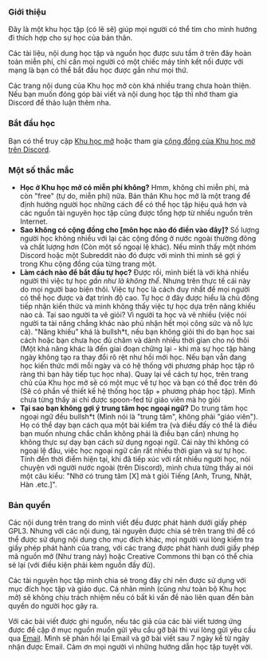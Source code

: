 ### Giới thiệu
Đây là một khu học tập (có lẽ sẽ) giúp mọi người có thể tìm cho mình hướng đi thích hợp cho sự học của bản thân. 

Các tài liệu, nội dung học tập và nguồn học được sưu tầm ở trên đây hoàn toàn miễn phí, chỉ cần mọi người có một chiếc máy tính kết nối được với mạng là bạn có thể bắt đầu học được gần như mọi thứ.

Các trang nội dung của Khu học mở còn khá nhiều trang chưa hoàn thiện. Nếu bạn muốn đóng góp bài viết và nội dung học tập thì nhớ tham gia Discord để thảo luận thêm nha.

### Bắt đầu học
Bạn có thể truy cập [Khu học mở](https://daihocmo.github.io/) hoặc tham gia [cộng đồng của Khu học mở trên Discord](https://discord.gg/ZyEn4TTyEM). 

### Một số thắc mắc
- **Học ở Khu học mở có miễn phí không?** Hmm, không chỉ miễn phí, mà còn "free" (tự do, miễn phí) nữa. Bản thân Khu học mở là một trang để định hướng người học những cách để có thể học tập hiệu quả hơn và các nguồn tài nguyên học tập cũng được tổng hợp từ nhiều nguồn trên Internet.
- **Sao không có cộng đồng cho [môn học nào đó điền vào đây]?** Số lượng người học không nhiều với lại các cộng đồng ở nước ngoài thường đông và chất lượng hơn (Còn một số ngoại lệ khác). Nếu mình thấy một nhóm Discord hoặc một Subreddit nào đó được với mình thì mình sẽ gợi ý trong Khu cộng đồng của từng trang một.
- **Làm cách nào để bắt đầu tự học?** Được rồi, mình biết là với khá nhiều người thì việc tự học *gần như là không thể*. Nhưng trên thực tế cái này do mọi người bao biện thôi. Việc tự học là cách duy nhất để mọi người có thể học được và đạt trình độ cao. Tự học ở đây được hiểu là chủ động tiếp nhận kiến thức và mình không thấy việc tự học dựa trên năng khiếu nào cả. Tại sao người ta vẽ giỏi? Vì người ta học và vẽ nhiều (việc nói người ta tài năng chẳng khác nào phủ nhận hết mọi công sức và nỗ lực cả). "Năng khiếu" khá là bullsh*t, nếu bạn không giỏi thì do bạn học sai cách hoặc bạn chưa học đủ chăm và dành nhiều thời gian cho nó thôi (Một khả năng khác là đến giai đoạn chững lại - khi mà sự học tập hàng ngày không tạo ra thay đổi rõ rệt như hồi mới học. Nếu bạn vẫn đang học kiến thức mới mỗi ngày và có hệ thống với phương pháp học tập rõ ràng thì bạn hãy tiếp tục học nha). Quay lại về cách tự học, trên trang chủ của Khu học mở sẽ có một mục về tự học và bạn có thể đọc trên đó (Sẽ có phần về thiết kế hệ thống học tập + phương pháp học tập). Mình chưa từng thấy ai chỉ được spoon-fed từ giáo viên mà họ giỏi  
- **Tại sao bạn không gợi ý trung tâm học ngoại ngữ?** Do trung tâm học ngoại ngữ đều bullsh*t (Mình nói là "trung tâm", không phải "giáo viên"). Họ có thể dạy bạn cách qua một bài kiểm tra (và điều đấy có thể là điều bạn muốn nhưng chắc chắn không phải là điều bạn cần) nhưng họ không thực sự dạy bạn cách sử dụng ngoại ngữ. Cái này thì không có ngoại lệ đâu, việc học ngoại ngữ cần rất nhiều thời gian và sự tự học. Tính đến thời điểm hiện tại, khi đã tiếp xúc với rất nhiều người học, nói chuyện với người nước ngoài (trên Discord), mình chưa từng thấy ai nói một câu kiểu: "Nhờ có trung tâm [X] mà t giỏi Tiếng [Anh, Trung, Nhật, Hàn .etc.]".

### Bản quyền
Các nội dung trên trang do mình viết đều được phát hành dưới giấy phép GPL3. Nhưng với các nội dung, tài nguyên được chia sẻ trên trang thì để có thể được sử dụng nội dung cho mục đích khác, mọi người vui lòng kiểm tra giấy phép phát hành của trang, với các trang được phát hành dưới giấy phép mã nguồn mở (Như trang này) hoặc Creative Commons thì bạn có thể chia sẻ lại (với điều kiện phải kèm nguồn đầy đủ). 

Các tài nguyên học tập mình chia sẻ trong đây chỉ nên được sử dụng với mục đích học tập và giáo dục. Cá nhân mình (cũng như toàn bộ Khu học mở) sẽ không chịu trách nhiệm nếu có bất kì vấn đề nào liên quan đến bản quyền do người học gây ra.

Với các bài viết được ghi nguồn, nếu tác giả của các bài viết tương ứng được đề cập ở mục nguồn muốn gửi yêu cầu gỡ bài thì vui lòng gửi yêu cầu qua [Email](mailto:duykhanh471@protonmail.com). Mình sẽ phản hồi lại Email và gỡ bài viết sau 7 ngày kể từ ngày nhận được Email. Cảm ơn mọi người vì những hướng dẫn học tập tuyệt vời.

